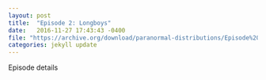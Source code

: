 ```yaml
---
layout: post
title:  "Episode 2: Longboys"
date:   2016-11-27 17:43:43 -0400
file: "https://archive.org/download/paranormal-distributions/Episode%202%20-%20Longboys.mp3"
categories: jekyll update
---
```

Episode details